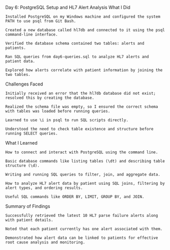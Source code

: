 Day 6: PostgreSQL Setup and HL7 Alert Analysis
What I Did

    Installed PostgreSQL on my Windows machine and configured the system PATH to use psql from Git Bash.

    Created a new database called hl7db and connected to it using the psql command-line interface.

    Verified the database schema contained two tables: alerts and patients.

    Ran SQL queries from day6-queries.sql to analyze HL7 alerts and patient data.

    Explored how alerts correlate with patient information by joining the two tables.

Challenges Faced

    Initially received an error that the hl7db database did not exist; resolved this by creating the database.

    Realized the schema file was empty, so I ensured the correct schema with tables was loaded before running queries.

    Learned to use \i in psql to run SQL scripts directly.

    Understood the need to check table existence and structure before running SELECT queries.

What I Learned

    How to connect and interact with PostgreSQL using the command line.

    Basic database commands like listing tables (\dt) and describing table structure (\d).

    Writing and running SQL queries to filter, join, and aggregate data.

    How to analyze HL7 alert data by patient using SQL joins, filtering by alert types, and ordering results.

    Useful SQL commands like ORDER BY, LIMIT, GROUP BY, and JOIN.

Summary of Findings

    Successfully retrieved the latest 10 HL7 parse failure alerts along with patient details.

    Noted that each patient currently has one alert associated with them.

    Demonstrated how alert data can be linked to patients for effective root cause analysis and monitoring.